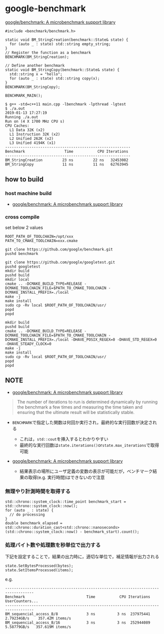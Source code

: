 # google-benchmark

[google/benchmark: A microbenchmark support library]( https://github.com/google/benchmark )

```
#include <benchmark/benchmark.h>

static void BM_StringCreation(benchmark::State& state) {
  for (auto _ : state) std::string empty_string;
}
// Register the function as a benchmark
BENCHMARK(BM_StringCreation);

// Define another benchmark
static void BM_StringCopy(benchmark::State& state) {
  std::string x = "hello";
  for (auto _ : state) std::string copy(x);
}
BENCHMARK(BM_StringCopy);

BENCHMARK_MAIN();
```

```
$ g++ -std=c++11 main.cpp -lbenchmark -lpthread -lgtest
$ ./a.out
2019-01-13 17:27:19
Running ./a.out
Run on (4 X 1700 MHz CPU s)
CPU Caches:
  L1 Data 32K (x2)
  L1 Instruction 32K (x2)
  L2 Unified 262K (x2)
  L3 Unified 4194K (x1)
---------------------------------------------------------
Benchmark                  Time           CPU Iterations
---------------------------------------------------------
BM_StringCreation         23 ns         22 ns   32453082
BM_StringCopy             11 ns         11 ns   62763945
```

## how to build
### host machine build
* [google/benchmark: A microbenchmark support library]( https://github.com/google/benchmark )

### cross compile
set below 2 values
```
ROOT_PATH_OF_TOOLCHAIN=/opt/xxx
PATH_TO_CMAKE_TOOLCHAIN=xxx.cmake

git clone https://github.com/google/benchmark.git
pushd benchmark

git clone https://github.com/google/googletest.git
pushd googletest
mkdir build
pushd build
mkdir local
cmake .. -DCMAKE_BUILD_TYPE=RELEASE -DCMAKE_TOOLCHAIN_FILE=$PATH_TO_CMAKE_TOOLCHAIN -DCMAKE_INSTALL_PREFIX=./local
make -j
make install
sudo cp -Rv local $ROOT_PATH_OF_TOOLCHAIN/usr/
popd
popd

mkdir build
pushd build
cmake .. -DCMAKE_BUILD_TYPE=RELEASE -DCMAKE_TOOLCHAIN_FILE=$PATH_TO_CMAKE_TOOLCHAIN -DCMAKE_INSTALL_PREFIX=./local -DHAVE_POSIX_REGEX=0 -DHAVE_STD_REGEX=0 -DHAVE_STEADY_CLOCK=0
make -j
make install
sudo cp -Rv local $ROOT_PATH_OF_TOOLCHAIN/usr/
popd
popd
```

## NOTE
* [google/benchmark: A microbenchmark support library]( https://github.com/google/benchmark#runtime-and-reporting-considerations )
> The number of iterations to run is determined dynamically by running the benchmark a few times and measuring the time taken and ensuring that the ultimate result will be statistically stable.
  * `BENCHMARK`で指定した関数は何回か実行され，最終的な実行回数が決定される
    * これは，`std::cout`を挿入するとわかりやすい
    * 最終的な実行回数は`state.iterations()`or`state.max_iterations`で取得可能

* [google/benchmark: A microbenchmark support library]( https://github.com/google/benchmark#user-defined-counters )
  * 結果表示の場所にユーザ定義の変数の表示が可能だが，ベンチマーク結果の取得(e.g. 実行時間)はできないので注意

### 無理やり計測時間を取得する
```
std::chrono::system_clock::time_point benchmark_start = std::chrono::system_clock::now();
for (auto _ : state) {
  // do processing
}
double benchmark_elapsed = std::chrono::duration_cast<std::chrono::nanoseconds>(std::chrono::system_clock::now() - benchmark_start).count();
```

### 処理バイト数や処理数を秒単位で出力する
下記を設定することで，結果の出力時に，適切な単位で，補足情報が出力される
```
state.SetBytesProcessed(bytes);
state.SetItemsProcessed(items);
```

e.g.
```
-----------------------------------------------------------------------------------
Benchmark                            Time           CPU Iterations UserCounters...
-----------------------------------------------------------------------------------
BM_sequencial_access_B/8             3 ns          3 ns  237975441 2.79234GB/s    357.42M items/s
BM_sequencial_access_B/16            3 ns          3 ns  252944089 5.58779GB/s   357.619M items/s
```
